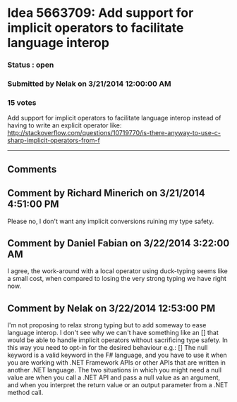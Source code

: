 # Idea 5663709: Add support for implicit operators to facilitate language interop #

### Status : open

### Submitted by Nelak on 3/21/2014 12:00:00 AM

### 15 votes

Add support for implicit operators to facilitate language interop instead of having to write an explicit operator like:
http://stackoverflow.com/questions/10719770/is-there-anyway-to-use-c-sharp-implicit-operators-from-f


------------------------
## Comments


## Comment by Richard Minerich on 3/21/2014 4:51:00 PM
Please no, I don't want any implicit conversions ruining my type safety.


## Comment by Daniel Fabian on 3/22/2014 3:22:00 AM
I agree, the work-around with a local operator using duck-typing seems like a small cost, when compared to losing the very strong typing we have right now.


## Comment by Nelak on 3/22/2014 12:53:00 PM
I'm not proposing to relax strong typing but to add someway to ease language interop.
I don't see why we can't have something like an [<AllowImplicit>] that would be able to handle implicit operators without sacrificing type safety. In this way you need to opt-in for the desired behaviour
e.g.:
[<AllowNull>]
The null keyword is a valid keyword in the F# language, and you have to use it when you are working with .NET Framework APIs or other APIs that are written in another .NET language. The two situations in which you might need a null value are when you call a .NET API and pass a null value as an argument, and when you interpret the return value or an output parameter from a .NET method call.

